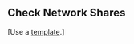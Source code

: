 ## Check Network Shares

\[Use a [template](/chapter1/step-8-optional-check-network-shares.md).\]



